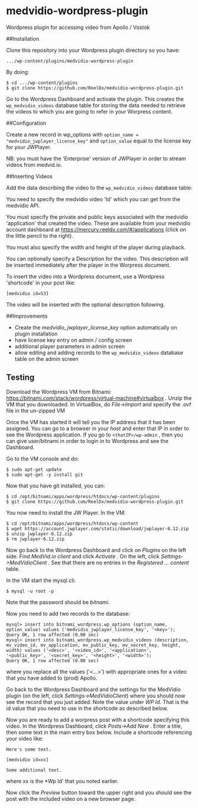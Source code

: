 # medvidio-wordpress-plugin
Wordpress plugin for accessing video from Apollo / Vostok

##Installation

Clone this repository into your Wordpress plugin directory so you have:

```
.../wp-content/plugins/medvidio-wordpress-plugin
```

By doing:

```
$ cd .../wp-content/plugins
$ git clone https://github.com/ReelDx/medvidio-wordpress-plugin.git
```

Go to the Wordpress Dashboard and activate the plugin.
This creates the ```wp_medvidio_videos``` database table for storing the data needed to retrieve the videos to which you are going to refer in your Worpress content.

##Configuration

Create a new record in wp_options with ```option_name = "medvidio_jwplayer_license_key"``` and ```option_value``` equal to the license key for your JWPlayer.

NB: you must have the 'Enterprise' version of JWPlayer in order to stream videos from medvid.io.

##Inserting Videos

Add the data describing the video to the ```wp_medvidio_videos``` database table:

You need to specify the medvidio video 'Id' which you can get from the medvidio API.

You must specify the private and public keys associated with the medvidio 'application' that created the video.
These are available from your medvidio account dashboard at https://mercury.reeldx.com/#/applications (click on the little pencil to the right).

You must also specify the width and height of the player during playback.

You can optionally specify a Description for the video.
This description will be inserted immediately after the player in the Worpress document.

To insert the video into a Wordpress document, use a Wordpress 'shortcode' in your post like:

```
[medvidio id=53]
```

The video will be inserted with the optional description following.

##Improvements

- Create the *medvidio_jwplayer_license_key* option automatically on plugin installation
- have license key entry on admin / config screen
- additional player parameters in admin screen
- allow editing and adding records to the ```wp_medvidio_videos``` database table on the admin screen
 
## Testing

Download the Wordpress VM from Bitnami: https://bitnami.com/stack/wordpress/virtual-machine#virtualbox .
Unzip the VM that you downloaded.
In VirtualBox, do *File->Import* and specify the .ovf file in the un-zipped VM 

Once the VM has started it will tell you the IP address that it has been assigned.
You can go to a browser in your *host* and enter that IP in order to see the Wordpress application.
If you go to ```<thatIP>/wp-admin``` , then you can give user/bitnami in order to login in to Wordpress and see the Dashboard.

Go to the VM console and do:

```
$ sudo apt-get update
$ sudo apt-get -y install git
```

Now that you have git installed, you can:

```
$ cd /opt/bitnami/apps/wordpress/htdocs/wp-content/plugins
$ git clone https://github.com/ReelDx/medvidio-wordpress-plugin.git
```

You now need to install the JW Player.
In the VM:

```
$ cd /opt/bitnami/apps/wordpress/htdocs/wp-content
$ wget https://account.jwplayer.com/static/download/jwplayer-6.12.zip
$ unzip jwplayer-6.12.zip
$ rm jwplayer-6.12.zip
```

Now go back to the Wordpress Dashboard and click on *Plugins* on the left side.
Find *MedVid.io client* and click *Activate* .
On the left, click *Settings->MedVidioClient* .
See that there are no entries in the *Registered ... content* table.

In the VM start the mysql cli:

```
$ mysql -u root -p
```

Note that the password should be *bitnami*.

Now you need to add two records to the database:

```
mysql> insert into bitnami_wordpress.wp_options (option_name, option_value) values ('medvidio_jwplayer_license_key', '<key>');
Query OK, 1 row affected (0.00 sec)
mysql> insert into bitnami_wordpress.wp_medvidio_videos (description, mv_video_id, mv_application, mv_public_key, mv_secret_key, height, width) values ('<desc>', '<video_id>', '<application>', '<public_key>', '<secret_key>', '<height>', '<width>');
Query OK, 1 row affected (0.00 sec)
```

where you replace all the values ('<...>') with appropriate ones for a video that you have added to (prod) Apollo.

Go back to the Wordpress Dashboard and the settings for the MedVidio plugin (on the left, click *Settings->MedVidioClient*) where you should now see the record that you just added.
Note the value under *WP Id*. 
That is the id value that you need to use in the shortcode as described below.

Now you are ready to add a worpress post with a shortcode specifying this video. 
In the Wordpress Dashboard, click *Posts->Add New* .
Enter a title, then some text in the main entry box below.
Include a shortcode referencing your video like:

```
Here's some text.

[medvidio id=xx]

Some additional text.
```

where xx is the *Wp Id' that you noted earlier.

Now click the *Preview* button toward the upper right and you should see the post with the included video on a new browser page.






